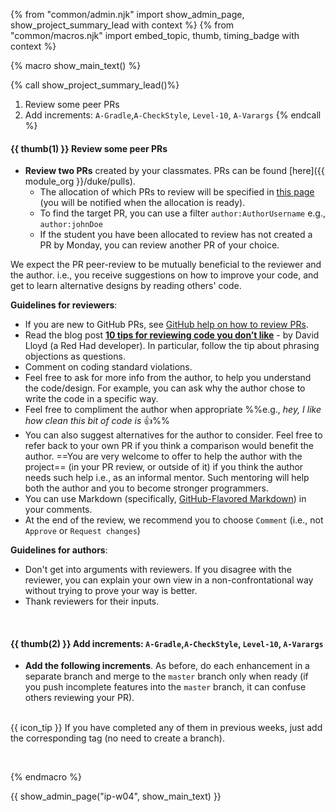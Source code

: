 {% from "common/admin.njk" import show_admin_page, show_project_summary_lead with context %}
{% from "common/macros.njk" import embed_topic, thumb, timing_badge with context %}

{% macro show_main_text() %}
<div id="main">

{% call show_project_summary_lead()%}
1. Review some peer PRs
1. Add increments: `A-Gradle`,`A-CheckStyle`, `Level-10`, `A-Varargs`
{% endcall %}

<div id="body">


#### {{ thumb(1) }} Review some peer PRs

* **Review two PRs** created by your classmates. PRs can be found [here]({{ module_org }}/duke/pulls).
  * The allocation of which PRs to review will be specified in [this page]({{team_IDs_page}}) (you will be notified when the allocation is ready).
  * To find the target PR, you can use a filter `author:AuthorUsername` e.g., `author:johnDoe`
  * If the student you have been allocated to review has not created a PR by Monday, you can review another PR of your choice.

<div class="indented-level2">

<box type="success">

We expect the PR peer-review to be mutually beneficial to the reviewer and the author. i.e., you receive suggestions on how to improve your code, and get to learn alternative designs by reading others' code.
</box>

<panel header="##### Guidelines for PR reviewers/authors" expanded>

**Guidelines for reviewers**:
* If you are new to GitHub PRs, see [GitHub help on how to review PRs](https://help.github.com/en/articles/about-pull-request-reviews).
* Read the blog post [**10 tips for reviewing code you don’t like**](https://developers.redhat.com/blog/2019/07/08/10-tips-for-reviewing-code-you-dont-like/) - by David Lloyd (a Red Had developer). In particular, follow the tip about phrasing objections as questions.
* Comment on coding standard violations.
* Feel free to ask for more info from the author, to help you understand the code/design. For example, you can ask why the author chose to write the code in a specific way.
* Feel free to compliment the author when appropriate %%e.g., _hey, I like how clean this bit of code is_ :+1:%%
* You can also suggest alternatives for the author to consider. Feel free to refer back to your own PR if you think a comparison would benefit the author. ==You are very welcome to offer to help the author with the project== (in your PR review, or outside of it) if you think the author needs such help i.e., as an informal mentor. Such mentoring will help both the author and you to become stronger programmers.
* You can use Markdown (specifically, [GitHub-Flavored Markdown](https://guides.github.com/features/mastering-markdown/)) in your comments.
* At the end of the review, we recommend you to choose `Comment` (i.e., not `Approve` or `Request changes`)

**Guidelines for authors**:
* Don't get into arguments with reviewers. If you disagree with the reviewer, you can explain your own view in a non-confrontational way without trying to prove your way is better.
* Thank reviewers for their inputs.

</panel>
</div>

<br/>

#### {{ thumb(2) }} Add increments: `A-Gradle`,`A-CheckStyle`, `Level-10`, `A-Varargs`

* **Add the following increments**. As before, do each enhancement in a separate branch and merge to the `master` branch only when ready (if you push incomplete features into the `master` branch, it can confuse others reviewing your PR).
<br>
{{ icon_tip }} If you have completed any of them in previous weeks, just add the corresponding tag (no need to create a branch).

<include src="dukeFragment.md" boilerplate var-header="**`A-Gradle`: Gradle**" var-fragment="extensions.mbdf#A-Gradle" />
<include src="dukeFragment.md" boilerplate var-header="**`A-CheckStyle`: CheckStyle**" var-tag="optional" var-fragment="extensions.mbdf#A-CheckStyle" />
<include src="dukeFragment.md" boilerplate var-header="**`Level-10`: GUI**" var-fragment="text.md#level10" />
<include src="dukeFragment.md" boilerplate var-header="**`A-Varargs`: Varargs**" var-tag="if-applicable" var-fragment="extensions.mbdf#A-Varargs" />

<p/>


<br>
</div>
</div>
{% endmacro %}

{{ show_admin_page("ip-w04", show_main_text) }}